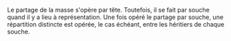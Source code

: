   
 Le partage de la masse s'opère par tête. Toutefois, il se fait par souche quand il y a lieu à représentation. Une fois opéré le partage par souche, une répartition distincte est opérée, le cas échéant, entre les héritiers de chaque souche.  

  
